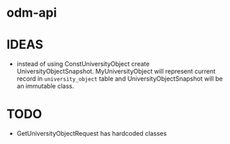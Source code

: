# odm-api


# IDEAS

* instead of using ConstUniversityObject create UniversityObjectSnapshot.
  MyUniversityObject will represent current record in `university_object` table and UniversityObjectSnapshot will be an immutable class.

# TODO

* GetUniversityObjectRequest has hardcoded classes